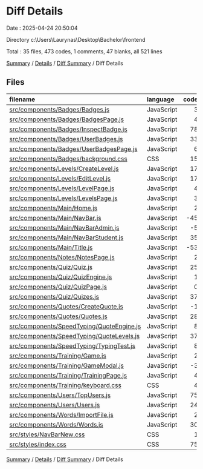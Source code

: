 # Diff Details

Date : 2025-04-24 20:50:04

Directory c:\\Users\\Laurynas\\Desktop\\Bachelor\\frontend

Total : 35 files,  473 codes, 1 comments, 47 blanks, all 521 lines

[Summary](results.md) / [Details](details.md) / [Diff Summary](diff.md) / Diff Details

## Files
| filename | language | code | comment | blank | total |
| :--- | :--- | ---: | ---: | ---: | ---: |
| [src/components/Badges/Badges.js](/src/components/Badges/Badges.js) | JavaScript | 3 | 0 | 0 | 3 |
| [src/components/Badges/BadgesPage.js](/src/components/Badges/BadgesPage.js) | JavaScript | 4 | 0 | 1 | 5 |
| [src/components/Badges/InspectBadge.js](/src/components/Badges/InspectBadge.js) | JavaScript | 78 | 0 | 14 | 92 |
| [src/components/Badges/UserBadges.js](/src/components/Badges/UserBadges.js) | JavaScript | 33 | 0 | 2 | 35 |
| [src/components/Badges/UserBadgesPage.js](/src/components/Badges/UserBadgesPage.js) | JavaScript | 6 | 0 | 0 | 6 |
| [src/components/Badges/background.css](/src/components/Badges/background.css) | CSS | 15 | 0 | 1 | 16 |
| [src/components/Levels/CreateLevel.js](/src/components/Levels/CreateLevel.js) | JavaScript | 17 | 0 | 0 | 17 |
| [src/components/Levels/EditLevel.js](/src/components/Levels/EditLevel.js) | JavaScript | 17 | 0 | 0 | 17 |
| [src/components/Levels/LevelPage.js](/src/components/Levels/LevelPage.js) | JavaScript | 4 | 0 | -1 | 3 |
| [src/components/Levels/LevelsPage.js](/src/components/Levels/LevelsPage.js) | JavaScript | 3 | 0 | 1 | 4 |
| [src/components/Main/Home.js](/src/components/Main/Home.js) | JavaScript | 2 | 0 | 1 | 3 |
| [src/components/Main/NavBar.js](/src/components/Main/NavBar.js) | JavaScript | -45 | 0 | -7 | -52 |
| [src/components/Main/NavBarAdmin.js](/src/components/Main/NavBarAdmin.js) | JavaScript | -5 | 0 | 0 | -5 |
| [src/components/Main/NavBarStudent.js](/src/components/Main/NavBarStudent.js) | JavaScript | 35 | 0 | 5 | 40 |
| [src/components/Main/Title.js](/src/components/Main/Title.js) | JavaScript | -53 | 0 | -10 | -63 |
| [src/components/Notes/NotesPage.js](/src/components/Notes/NotesPage.js) | JavaScript | 2 | 0 | 0 | 2 |
| [src/components/Quiz/Quiz.js](/src/components/Quiz/Quiz.js) | JavaScript | 25 | 0 | 3 | 28 |
| [src/components/Quiz/QuizEngine.js](/src/components/Quiz/QuizEngine.js) | JavaScript | 1 | 0 | 0 | 1 |
| [src/components/Quiz/QuizPage.js](/src/components/Quiz/QuizPage.js) | JavaScript | 0 | 0 | -1 | -1 |
| [src/components/Quiz/Quizes.js](/src/components/Quiz/Quizes.js) | JavaScript | 37 | 0 | 2 | 39 |
| [src/components/Quotes/CreateQuote.js](/src/components/Quotes/CreateQuote.js) | JavaScript | -1 | 0 | 0 | -1 |
| [src/components/Quotes/Quotes.js](/src/components/Quotes/Quotes.js) | JavaScript | 28 | 0 | 1 | 29 |
| [src/components/SpeedTyping/QuoteEngine.js](/src/components/SpeedTyping/QuoteEngine.js) | JavaScript | 8 | 0 | 1 | 9 |
| [src/components/SpeedTyping/QuoteLevels.js](/src/components/SpeedTyping/QuoteLevels.js) | JavaScript | 37 | 0 | 2 | 39 |
| [src/components/SpeedTyping/TypingTest.js](/src/components/SpeedTyping/TypingTest.js) | JavaScript | 8 | 1 | 1 | 10 |
| [src/components/Training/Game.js](/src/components/Training/Game.js) | JavaScript | 2 | 0 | 0 | 2 |
| [src/components/Training/GameModal.js](/src/components/Training/GameModal.js) | JavaScript | -3 | 0 | 0 | -3 |
| [src/components/Training/TrainingPage.js](/src/components/Training/TrainingPage.js) | JavaScript | 4 | 0 | 2 | 6 |
| [src/components/Training/keyboard.css](/src/components/Training/keyboard.css) | CSS | 4 | 0 | 1 | 5 |
| [src/components/Users/TopUsers.js](/src/components/Users/TopUsers.js) | JavaScript | 75 | 0 | 9 | 84 |
| [src/components/Users/Users.js](/src/components/Users/Users.js) | JavaScript | 24 | 0 | 3 | 27 |
| [src/components/Words/ImportFile.js](/src/components/Words/ImportFile.js) | JavaScript | 2 | 0 | 1 | 3 |
| [src/components/Words/Words.js](/src/components/Words/Words.js) | JavaScript | 30 | 0 | 1 | 31 |
| [src/styles/NavBarNew.css](/src/styles/NavBarNew.css) | CSS | 1 | 0 | 0 | 1 |
| [src/styles/index.css](/src/styles/index.css) | CSS | 75 | 0 | 14 | 89 |

[Summary](results.md) / [Details](details.md) / [Diff Summary](diff.md) / Diff Details